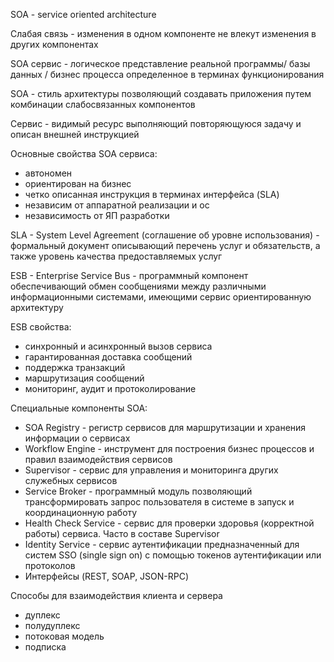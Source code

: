 SOA - service oriented architecture

Слабая связь - изменения в одном компоненте не влекут изменения в других компонентах

SOA сервис - логическое представление реальной программы/ базы данных / бизнес процесса определенное в терминах функционирования

SOA - стиль архитектуры позволяющий создавать приложения путем комбинации слабосвязанных компонентов

Сервис - видимый ресурс выполняющий повторяющуюся задачу и описан внешней инструкцией

Основные свойства SOA сервиса:
- автономен
- ориентирован на бизнес
- четко описанная инструкция в терминах интерфейса (SLA)
- независим от аппаратной реализации и ос
- независимость от ЯП разработки

SLA - System Level Agreement (соглашение об уровне использования) - формальный документ описывающий перечень услуг и обязательств, а также уровень качества предоставляемых услуг

ESB - Enterprise Service Bus - программный компонент обеспечивающий обмен сообщениями между различными информационными системами, имеющими сервис ориентированную архитектуру

ESB свойства:
- синхронный и асинхронный вызов сервиса
- гарантированная доставка сообщений
- поддержка транзакций
- маршрутизация сообщений
- мониторинг, аудит и протоколирование

Специальные компоненты SOA:
- SOA Registry - регистр сервисов для маршрутизации и хранения информации о сервисах 
- Workflow Engine - инструмент для построения бизнес процессов и правил взаимодействия сервисов
- Supervisor - сервис для управления и мониторинга других служебных сервисов
- Service Broker - программный модуль позволяющий трансформировать запрос пользователя в системе в запуск и координационную работу
- Health Check Service - сервис для проверки здоровья (корректной работы) сервиса. Часто в составе Supervisor
- Identity Service - сервис аутентификации предназначенный для систем SSO (single sign on) с помощью токенов аутентификации или протоколов
- Интерфейсы (REST, SOAP, JSON-RPC)

Способы для взаимодействия клиента и сервера
- дуплекс
- полудуплекс
- потоковая модель
- подписка

